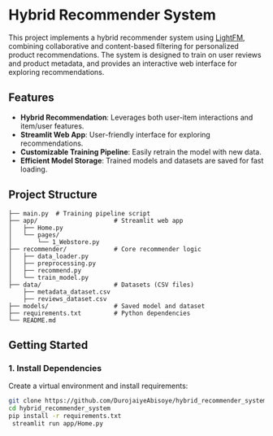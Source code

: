 # Hybrid Recommender System

This project implements a hybrid recommender system using [LightFM](https://making.lyst.com/lightfm/docs/home.html), combining collaborative and content-based filtering for personalized product recommendations. The system is designed to train on user reviews and product metadata, and provides an interactive web interface for exploring recommendations.

## Features

- **Hybrid Recommendation**: Leverages both user-item interactions and item/user features.
- **Streamlit Web App**: User-friendly interface for exploring recommendations.
- **Customizable Training Pipeline**: Easily retrain the model with new data.
- **Efficient Model Storage**: Trained models and datasets are saved for fast loading.

## Project Structure
```
├── main.py  # Training pipeline script
├── app/                     # Streamlit web app
│   ├── Home.py
│   └── pages/
│       └── 1_Webstore.py
├── recommender/             # Core recommender logic
│   ├── data_loader.py
│   ├── preprocessing.py
│   ├── recommend.py
│   └── train_model.py
├── data/                    # Datasets (CSV files)
    ├── metadata_dataset.csv
    ├── reviews_dataset.csv
├── models/                  # Saved model and dataset
├── requirements.txt         # Python dependencies
└── README.md
```

## Getting Started

### 1. Install Dependencies

Create a virtual environment and install requirements:

```sh
git clone https://github.com/DurojaiyeAbisoye/hybrid_recommender_system.git
cd hybrid_recommender_system
pip install -r requirements.txt
 streamlit run app/Home.py
```
